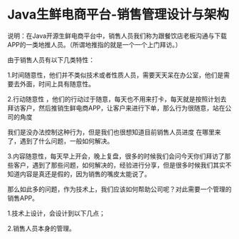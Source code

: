 # Java生鲜电商平台-销售管理设计与架构

说明：在Java开源生鲜电商平台中，销售人员我们称为跟餐饮店老板沟通与下载APP的一类地推人员。（所谓地推指的就是一个一个上门拜访。）

由于销售人员有以下几类特性：

1.时间随意性，他们并不类似技术或者性质人员，需要天天呆在办公室，他们是需要去外面，时间上具有随意性。

2.行动随意性 ，他们的行动过于随意，每天也不用来打卡，每天就是按照计划去拜访客户，然后推销生鲜电商APP，让客户来进行下单，那么行为很随意，站在公司的角度

我们是没办法控制这种行为，但是我们也很想知道目前销售人员进度 在哪里来了，遇到了什么问题，一般如何解决。

3.内容随意性，每天早上开会，晚上复盘，很多的时候我们会问今天你们拜访了那些客户，遇到了那些问题，如何解决的，经验进行分享，但是很多时候我们其实不知道内容是真还是假的，因为销售的嘴皮太能说了。

那么如此多的问题，作为技术上，我们应该如何帮助公司呢？对此需要一个管理的销售APP。

1.技术上设计，会设计到以下几点；

2.销售人员本身的管理。
